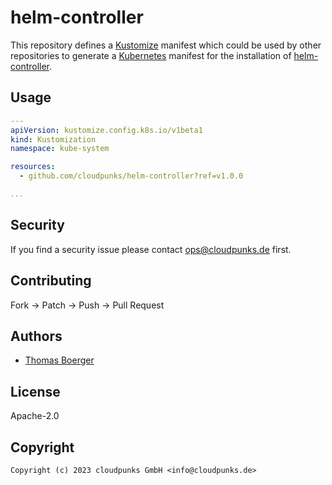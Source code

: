 # helm-controller

This repository defines a [Kustomize][kustomize] manifest which could be used by
other repositories to generate a [Kubernetes][kubernetes] manifest for the
installation of [helm-controller][project].

## Usage

```yaml
---
apiVersion: kustomize.config.k8s.io/v1beta1
kind: Kustomization
namespace: kube-system

resources:
  - github.com/cloudpunks/helm-controller?ref=v1.0.0

...
```

## Security

If you find a security issue please contact ops@cloudpunks.de first.

## Contributing

Fork -> Patch -> Push -> Pull Request

## Authors

* [Thomas Boerger](https://github.com/tboerger)

## License

Apache-2.0

## Copyright

```
Copyright (c) 2023 cloudpunks GmbH <info@cloudpunks.de>
```

[kustomize]: https://kustomize.io/
[kubernetes]: https://kubernetes.io/
[project]: https://github.com/k3s-io/helm-controller
